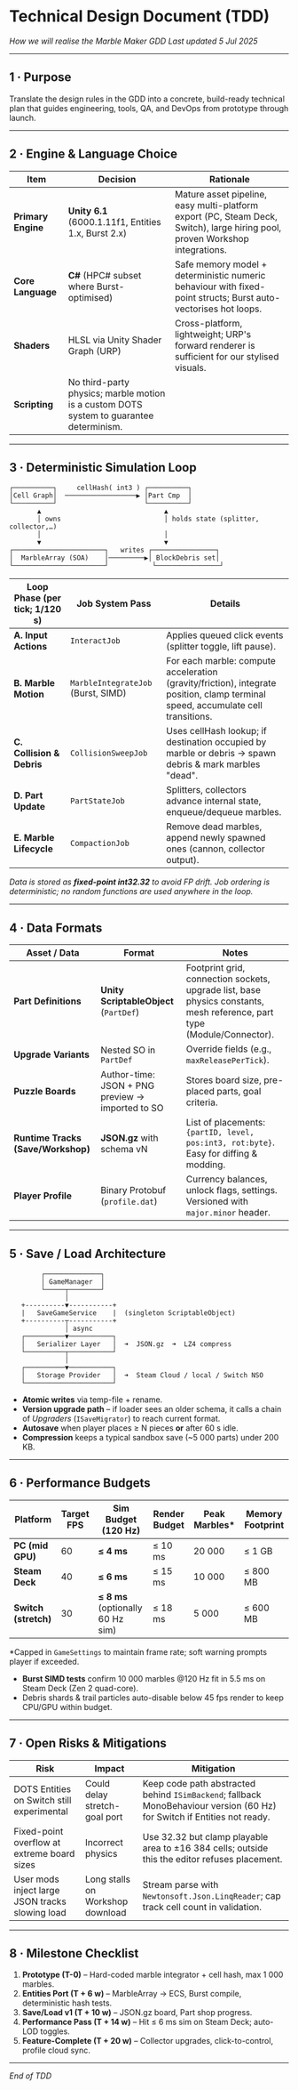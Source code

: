 # Technical Design Document (TDD)

*How we will realise the Marble Maker GDD*
*Last updated 5 Jul 2025*

---

## 1 · Purpose

Translate the design rules in the GDD into a concrete, build-ready technical plan that guides engineering, tools, QA, and DevOps from prototype through launch.

---

## 2 · Engine & Language Choice

| Item               | Decision                                                                                | Rationale                                                                                                                    |
| ------------------ | --------------------------------------------------------------------------------------- | ---------------------------------------------------------------------------------------------------------------------------- |
| **Primary Engine** | **Unity 6.1** (6000.1.11f1, Entities 1.x, Burst 2.x)                                     | Mature asset pipeline, easy multi-platform export (PC, Steam Deck, Switch), large hiring pool, proven Workshop integrations. |
| **Core Language**  | **C#** (HPC# subset where Burst-optimised)                                              | Safe memory model + deterministic numeric behaviour with fixed-point structs; Burst auto-vectorises hot loops.               |
| **Shaders**        | HLSL via Unity Shader Graph (URP)                                                       | Cross-platform, lightweight; URP's forward renderer is sufficient for our stylised visuals.                                  |
| **Scripting**      | No third-party physics; marble motion is a custom DOTS system to guarantee determinism. |                                                                                                                              |

---

## 3 · Deterministic Simulation Loop

```
┌──────────┐     cellHash( int3 ) ┌──────────┐
│Cell Graph│  ──────────────────▶ │Part Cmp  │
└──────────┘                      └──────────┘
       ▲                               ▲
       │ owns                          │ holds state (splitter, collector,…)
       │                               │
       ▼                               ▼
┌───────────────────────┐   writes ┌────────────────┐
│  MarbleArray (SOA)    │─────────▶│ BlockDebris set│
└───────────────────────┘           └────────────────┘
```

| Loop Phase (per tick; 1/120 s) | Job System Pass                    | Details                                                                                                                          |
| ------------------------------ | ---------------------------------- | -------------------------------------------------------------------------------------------------------------------------------- |
| **A. Input Actions**           | `InteractJob`                      | Applies queued click events (splitter toggle, lift pause).                                                                       |
| **B. Marble Motion**           | `MarbleIntegrateJob` (Burst, SIMD) | For each marble: compute acceleration (gravity/friction), integrate position, clamp terminal speed, accumulate cell transitions. |
| **C. Collision & Debris**      | `CollisionSweepJob`                | Uses cellHash lookup; if destination occupied by marble or debris → spawn debris & mark marbles "dead".                          |
| **D. Part Update**             | `PartStateJob`                     | Splitters, collectors advance internal state, enqueue/dequeue marbles.                                                           |
| **E. Marble Lifecycle**        | `CompactionJob`                    | Remove dead marbles, append newly spawned ones (cannon, collector output).                                                       |

*Data is stored as **fixed-point int32.32** to avoid FP drift. Job ordering is deterministic; no random functions are used anywhere in the loop.*

---

## 4 · Data Formats

| Asset / Data                       | Format                                           | Notes                                                                                     |
| ---------------------------------- | ------------------------------------------------ | ----------------------------------------------------------------------------------------- |
| **Part Definitions**               | **Unity ScriptableObject** (`PartDef`)           | Footprint grid, connection sockets, upgrade list, base physics constants, mesh reference, part type (Module/Connector). |
| **Upgrade Variants**               | Nested SO in `PartDef`                           | Override fields (e.g., `maxReleasePerTick`).                                              |
| **Puzzle Boards**                  | Author-time: JSON + PNG preview → imported to SO | Stores board size, pre-placed parts, goal criteria.                                       |
| **Runtime Tracks (Save/Workshop)** | **JSON.gz** with schema vN                       | List of placements: `{partID, level, pos:int3, rot:byte}`.  Easy for diffing & modding. |
| **Player Profile**                 | Binary Protobuf (`profile.dat`)                  | Currency balances, unlock flags, settings.  Versioned with `major.minor` header.          |

---

## 5 · Save / Load Architecture

```
        ┌──────────────┐
        │ GameManager  │
        └─────┬────────┘
              │
   +----------▼-----------+
   |   SaveGameService    |  (singleton ScriptableObject)
   +----------┬-----------+
              │ async
   ┌──────────▼───────────┐
   │   Serializer Layer   │  ➜  JSON.gz  ➜  LZ4 compress
   └──────────┬───────────┘
              │
   ┌──────────▼───────────┐
   │   Storage Provider   │  ➜  Steam Cloud / local / Switch NSO
   └──────────────────────┘
```

* **Atomic writes** via temp-file + rename.
* **Version upgrade path** – if loader sees an older schema, it calls a chain of *Upgraders* (`ISaveMigrator`) to reach current format.
* **Autosave** when player places ≥ N pieces **or** after 60 s idle.
* **Compression** keeps a typical sandbox save (\~5 000 parts) under 200 KB.

---

## 6 · Performance Budgets

| Platform             | Target FPS | Sim Budget (120 Hz)               | Render Budget | Peak Marbles\* | Memory Footprint |
| -------------------- | ---------- | --------------------------------- | ------------- | -------------- | ---------------- |
| **PC (mid GPU)**     | 60         | **≤ 4 ms**                        | ≤ 10 ms       | 20 000         | ≤ 1 GB           |
| **Steam Deck**       | 40         | **≤ 6 ms**                        | ≤ 15 ms       | 10 000         | ≤ 800 MB         |
| **Switch (stretch)** | 30         | **≤ 8 ms** (optionally 60 Hz sim) | ≤ 18 ms       | 5 000          | ≤ 600 MB         |

\*Capped in `GameSettings` to maintain frame rate; soft warning prompts player if exceeded.

* **Burst SIMD tests** confirm 10 000 marbles @120 Hz fit in 5.5 ms on Steam Deck (Zen 2 quad-core).
* Debris shards & trail particles auto-disable below 45 fps render to keep CPU/GPU within budget.

---

## 7 · Open Risks & Mitigations

| Risk                                            | Impact                           | Mitigation                                                                                                               |
| ----------------------------------------------- | -------------------------------- | ------------------------------------------------------------------------------------------------------------------------ |
| DOTS Entities on Switch still experimental      | Could delay stretch-goal port    | Keep code path abstracted behind `ISimBackend`; fallback MonoBehaviour version (60 Hz) for Switch if Entities not ready. |
| Fixed-point overflow at extreme board sizes     | Incorrect physics                | Use 32.32 but clamp playable area to ±16 384 cells; outside this the editor refuses placement.                           |
| User mods inject large JSON tracks slowing load | Long stalls on Workshop download | Stream parse with `Newtonsoft.Json.LinqReader`; cap track cell count in validation.                                      |

---

## 8 · Milestone Checklist

1. **Prototype (T-0)** – Hard-coded marble integrator + cell hash, max 1 000 marbles.
2. **Entities Port (T + 6 w)** – MarbleArray → ECS, Burst compile, deterministic hash tests.
3. **Save/Load v1 (T + 10 w)** – JSON.gz board, Part shop progress.
4. **Performance Pass (T + 14 w)** – Hit ≤ 6 ms sim on Steam Deck; auto-LOD toggles.
5. **Feature-Complete (T + 20 w)** – Collector upgrades, click-to-control, profile cloud sync.

---

*End of TDD* 